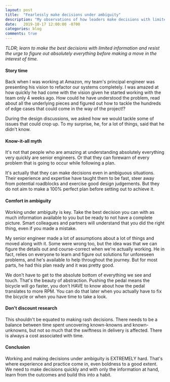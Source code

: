 ```yaml
---
layout: post
title:  "Fearlessly make decisions under ambiguity"
description: "My observations of how leaders make decisions with limited information and make progress."
date:   2019-10-17 12:00:00 -0700
categories: blog
comments: true
---
```


*TLDR; learn to make the best decisions with limited information and resist the urge to figure out absolutely everything before making a move in the interest of time.*


#### Story time

Back when I was working at Amazon, my team's principal engineer was presenting his vision to refactor our systems completely. I was amazed at how quickly he had come with the vision given he started working with the team only 4 weeks ago. How could he have understood the problem, read about all the underlying pieces and figured out how to tackle the hundreds of edge cases that could come in the way of the project!?

During the design discussions, we asked how we would tackle some of issues that could crop up. To my surprise, he, for a lot of things, said that he didn't know.

#### Know-it-all myth

It's not that people who are amazing at understanding absolutely everything very quickly are senior engineers. Or that they can forewarn of every problem that is going to occur while following a plan. 

It's actually that they can make decisions even in ambiguous situations. Their experience and expertise have taught them to be fast, steer away from potential roadblocks and exercise good design judgements. But they do not aim to make a 100% perfect plan before setting out to achieve it. 

#### Comfort in ambiguity

Working under ambiguity is key. Take the best decision you can with as much information available to you but be ready to not have a complete picture. Smart colleagues and partners will understand that you did the right thing, even if you made a mistake. 

My senior engineer made a lot of assumptions about a lot of things and moved along with it. Some were wrong too, but the idea was that we can figure the details out and course-correct when we're actually working. He in fact, relies on everyone to learn and figure out solutions for unforeseen problems, and he's available to help throughout the journey. But for most parts, he had this plan ready and it was pretty good.

We don't have to get to the absolute bottom of everything we see and touch. That's the beauty of abstraction. Pushing the pedal means the bicycle will go faster, you don't HAVE to know about how the pedal translates to more RPM. You can do that later when you actually have to fix the bicycle or when you have time to take a look.

#### Don't discount research

This shouldn't be equated to making rash decisions. There needs to be a balance between time spent uncovering known-knowns and known-unknowns, but not so much that the swiftness in delivery is affected. There is always a cost associated with time. 

#### Conclusion 

Working and making decisions under ambiguity is EXTREMELY hard. That's where experience and practice come in, even boldness to a good extent. We need to make decisions quickly and with only the information at hand, learn from the outcomes and build this into a habit. 
